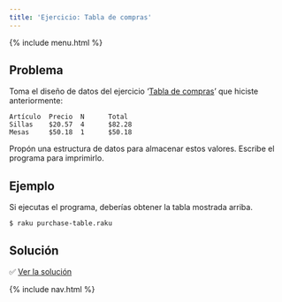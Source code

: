 ```yaml
---
title: 'Ejercicio: Tabla de compras'
---
```


{% include menu.html %}

## Problema

Toma el diseño de datos del ejercicio ‘[Tabla de compras](/es/essentials/strings/exercises/purchase-table)’ que hiciste anteriormente:

    Artículo  Precio  N      Total
    Sillas    $20.57  4      $82.28
    Mesas     $50.18  1      $50.18

Propón una estructura de datos para almacenar estos valores. Escribe el programa para imprimirlo.

## Ejemplo

Si ejecutas el programa, deberías obtener la tabla mostrada arriba.

```console
$ raku purchase-table.raku
```

## Solución

✅ [Ver la solución](solution)

{% include nav.html %}
